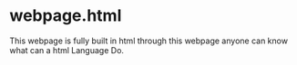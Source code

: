 # webpage.html
This webpage is fully built in html through this webpage anyone can know what can a html Language Do. 
